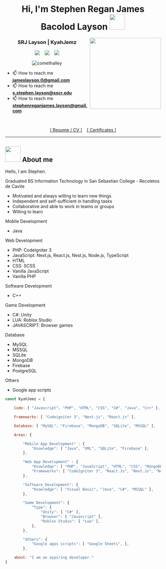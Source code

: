 
##
<h1 align="center"> Hi, I'm Stephen Regan James Bacolod Layson <img src="https://media.giphy.com/media/pr1dbVONbGeVvSiECh/giphy.gif" width="50"></h1>

<img align='right' src="https://media.giphy.com/media/jdPMeyv9rn0hZHh8n9/giphy.gif" width="230">

<h3 align="center" > SRJ Layson | KyahJemz</h3>

<p align="center">
	<a href="https://www.facebook.com/kyahjemz/"><img src="https://img.shields.io/badge/Facebook-%231877F2.svg?style=flat-square&logo=Facebook&logoColor=white"></img></a>
	&nbsp&nbsp
	<a href="https://www.linkedin.com/in/kyahjemz/"> <img src="https://img.shields.io/badge/linkedin-%230077B5.svg?style=flat-squar&logo=linkedin&logoColor=white"></img></a>
	&nbsp&nbsp
	<a href="mailto:jameslayson.0@gmail.com"><img src="https://img.shields.io/badge/Gmail-D14836?style=flat-square&logo=gmail&logoColor=white"></img></a>
</p>

<p align="center"> 
	<img src="https://komarev.com/ghpvc/?username=KyahJemz&label=Profile%20views&color=0e75b6&style=flat" alt="comethalley" />
</p>

- 📫  How to reach me **jameslayson.0@gmail.com**
- 📫  How to reach me **s.stephen.layson@sscr.edu**
- 📫  How to reach me **stephenreganjames.layson@gmail.com**

<br>

<p align="center">
	<a href="https://github.com/KyahJemz/KyahJemz/blob/main/SRJLayson-CV.pdf">[ Resume / CV ]</a>
	&nbsp&nbsp
	<a href="https://github.com/KyahJemz/KyahJemz/blob/main/SRJLayson-CV.pdf">[ Certificates ]</a>
</p>
  
---
## <img src="https://media.giphy.com/media/60WcGA7PcpqB53IxNf/giphy.gif" width="50"> About me


Hello, I am Stephen.

Graduated BS Information Technology in San Sebastian College - Recoletos de Cavite

- Motivated and always willing to learn new things
- Independent and self-sufficient in handling tasks
- Collaborative and able to work in teams or groups
- Willing to learn

Mobile Development 
- Java

Web Development 
- PHP: CodeIgniter 3
- JavaScript: Next.js, React.js, Nest.js, Node.js, TypeScript
- HTML
- CSS: SCSS
- Vanilla JavaScript
- Vanilla PHP

Software Development
- C++

Game Development
- C#: Unity
- LUA: Roblox Studio
- JAVASCRIPT: Browser games

Database 
- MySQL
- MSSQL
- SQLite
- MongoDB
- Firebase
- PostgreSQL

Others 
- Google app scripts
  
```javascript
const KyahJemz = {

	Code: [ "Javascript", "PHP", "HTML", "CSS", "C#", "Java", "C++" ],

	Frameworks: [ "Codeigniter 3", "Next.js", "React.js" ],

	Database: [ "MySQL", "Firebase", "MongoDB", "SQLite", "MSSQL" ],

	Areas: {

		"Mobile App Development" : {
			"Knowledge": [ "Java", "XML", "SQLite", "Firebase" ],
		},

		"Web App Development" : {
			"Knowledge": [ "PHP", "JavaScript", "HTML", "CSS", "MongoDB", "MySQL" ],
			"Frameworks": [ "CodeIgniter 3", "React.Js", "Next.Js", "Node.Js", "Laravel"]
		},

		"Software Development": {
			"Knowledge": [ "Visual Basic", "Java", "C#", "MSSQL" ],  
		},

		"Game Development": {
			"Type": {
				"Unity": [ "C#" ],
				"Browser": [ "Javascript" ],
				"Roblox Studio": [ "Lua" ],
			},  
		},

		"Others": {
			"Google apps scripts": [ "Google Sheets", ],
		},

	about: "I am an aspiring developer."
}

```
